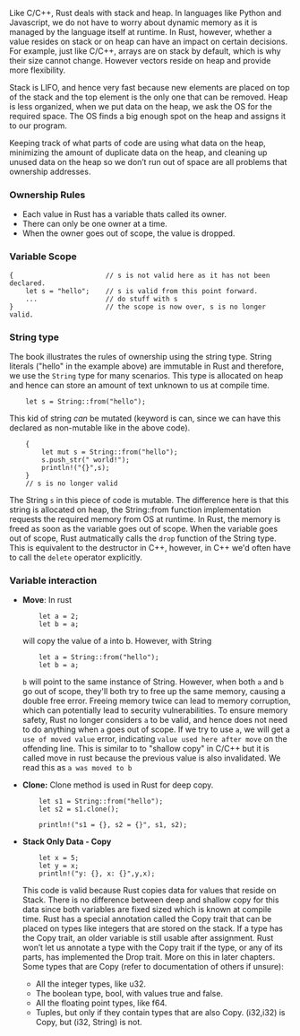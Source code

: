 Like C/C++, Rust deals with stack and heap. In languages like Python and Javascript, we do not have to worry about dynamic memory as it is managed by the language itself at runtime. In Rust, however, whether a value resides on stack or on heap can have an impact on certain decisions. For example, just like C/C++, arrays are on stack by default, which is why their size cannot change. However vectors reside on heap and provide more flexibility.

Stack is LIFO, and hence very fast because new elements are placed on top of the stack and the top element is the only one that can be removed. Heap is less organized, when we put data on the heap, we ask the OS for the required space. The OS finds a big enough spot on the heap and assigns it to our program.

Keeping track of what parts of code are using what data on the heap, minimizing the amount of duplicate data on the heap, and cleaning up unused data on the heap so we don’t run out of space are all problems that ownership addresses.

### Ownership Rules
- Each value in Rust has a variable thats called its owner.
- There can only be one owner at a time.
- When the owner goes out of scope, the value is dropped.


### Variable Scope
```
{                       // s is not valid here as it has not been declared.
    let s = "hello";    // s is valid from this point forward.
    ...                 // do stuff with s
}                       // the scope is now over, s is no longer valid.
```
### String type
The book illustrates the rules of ownership using the string type. String literals ("hello" in the example above) are immutable in Rust and therefore, we use the `String` type for many scenarios. This type is allocated on heap and hence can store an amount of text unknown to us at compile time.
```
    let s = String::from("hello");
```
This kid of string _can_ be mutated (keyword is can, since we can have this declared as non-mutable like in the above code).
```
    {
        let mut s = String::from("hello");
        s.push_str(" world!");
        println!("{}",s);
    }
    // s is no longer valid
```
The String `s` in this piece of code is mutable. The difference here is that this string is allocated on heap, the String::from function implementation requests the required memory from OS at runtime. In Rust, the memory is freed as soon as the variable goes out of scope. When the variable goes out of scope, Rust autmatically calls the `drop` function of the String type. This is equivalent to the destructor in C++, however, in C++ we'd often have to call the `delete` operator explicitly.

### Variable interaction
- **Move**:
    In rust
    ```
        let a = 2;
        let b = a;
    ```
    will copy the value of a into b. However, with String
    ```
        let a = String::from("hello");
        let b = a;
    ```
    `b` will point to the same instance of String. However, when both `a` and `b` go out of scope, they'll both try to free up the same memory, causing a double free error. Freeing memory twice can lead to memory corruption, which can potentially lead to security vulnerabilities. To ensure memory safety, Rust no longer considers `a` to be valid, and hence does not need to do anything when `a` goes out of scope. If we try to use `a`, we will get a `use of moved value` error, indicating `value used here after move` on the offending line. 
    This is similar to to "shallow copy" in C/C++ but it is called move in rust because the previous value is also invalidated. We read this as `a was moved to b`

- **Clone:**
    Clone method is used in Rust for deep copy.
    ```
        let s1 = String::from("hello");
        let s2 = s1.clone();

        println!("s1 = {}, s2 = {}", s1, s2);
    ```
- **Stack Only Data - Copy**
    ```
        let x = 5;
        let y = x;
        println!("y: {}, x: {}",y,x);
    ```
    This code is valid because Rust copies data for values that reside on Stack. There is no difference between deep and shallow copy for this data since both variables are fixed sized which is known at compile time.
    Rust has a special annotation called the Copy trait that can be placed on types like integers that are stored on the stack. If a type has the Copy trait, an older variable is still usable after assignment. Rust won’t let us annotate a type with the Copy trait if the type, or any of its parts, has implemented the Drop trait. More on this in later chapters.
    Some types that are Copy (refer to documentation of others if unsure):
    - All the integer types, like u32.
    - The boolean type, bool, with values true and false.
    - All the floating point types, like f64.
    - Tuples, but only if they contain types that are also Copy. (i32,i32) is Copy, but (i32, String) is not.

